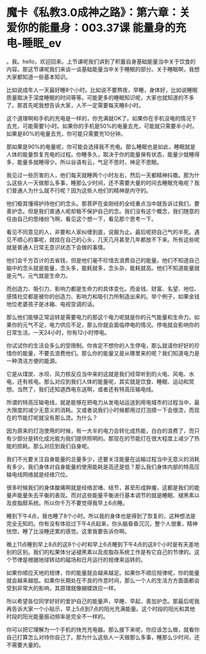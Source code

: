 # 魔卡《私教3.0成神之路》：第六章：关爱你的能量身：003.37课 能量身的充电-睡眠_ev

。我。hello，欢迎回来。上节课呢我们讲到了积蓄自身基础能量当中关于饮食的内容。那这节课呢我们来谈一谈基础能量当中关于睡眠的部分。关于睡眠啊，我想大家都知道一些基本知识。

比如说成年人一天最好睡8个小时。比如说不要熬夜，早睡，身体好，比如说睡眠质量取决于深度睡眠的时间等等。可能更多的睡眠知识呢，大家也就知道的不多了。那首先呢我想告诉大家，人不一定需要每天睡8小时。

这个道理啊和手机的充电是一样的，你充满就OK了。如果你在手机没电的情况下去充，可能需要1小时。如果你的手机是50%的电量去充，可能就只需要半小时。如果是80%的电量去充，你可能只需要充10分钟。

那如果是90%的电量呢，你可能会选择我不充电。那么睡眠也是如此，睡眠就是人体的能量恢复充电的过程。你睡多久，取决于你的能量保有状态，能量少就睡得多，能量多就睡得少。所以谷语有云，气足不思时，神足不思眠。

我见过一些厉害的人，他们每天就睡两个小时左右，然后一天都精神抖擞。那为什么这些人一天做那么多事，睡那么少时间，还不需要大量的时间去睡眠充电呢？我们普通人为什么就不行呢？因为这些人他们的精神是内守的。

他们极其懂得护持他们的念头。那菩萨在金刚经的全经重点当中就告诉过我们，要善护念。但是我们普通人呢却极不保护自己的念。我们没有这个概念，我们随意的任由自己的思绪纷飞啊，看见这个想一下，看见那个思考一下。

看见不同意见的人，非要和人家纠缠到底，说服为止。最后呢把自己气的半死。遇见不顺心的事呢，就挂在自己的心头，几天几月甚至几年都放不下来。所有这些呢就是普通人日常无意识状态下会做的事情。

他们会千方百计的去省钱，但是他们毫不珍惜去浪费自己的能量。他们不知道自己脑中的念头就是能量，念头多，能耗就多，念头杂，能耗就高。他们不知道能量就是元气，元气就是生命力。

而创造力、吸引力、影响力都是生命力的具体变化。而金钱、财富、名望、地位、感情社交都是被你的创造力、影响力和吸引力所制造出来的。举个例子，如果金钱地位老婆孩子是冰箱、电视空调的话。

那么他们能够正常运转是需要电力的那这个电力呢就是你的元气能量和生命力。如果你的元气不足，电力供应不足，那么你就会面临停电的情况。停电就会影响你的日常生活。一天24小时，你有12小时停电。

你试试你的生活会多么的受限制。你肯定不想你的人生停电，那么就请你好好的珍惜你的能量，不要去浪费他们。那么你的能量又是从哪里来的呢？我们知道电力是一种清洁方便的能源。

它是从煤炭、水坝、风力核反应当中来的这就是我们经常听到的火电、风电、水电，还有核电。那么对应到我们人体的能量呢，其实就是饮食、睡眠、运动和冥想。当然了，我们还知道西电东送啊，或者还有特高压输电线。

所谓的特高压输电线，就是能够在把电力从发电站运送到用电城市的过程当中，最大限度的减少无意义的消耗。又或者说我们小时候都用过灯泡摸一下会很烫，而现在的节能灯呢就没有那么烫。为什么？

因为原来的灯泡使用的时候，有一大半的电力会转化成热能，白白的浪费了，而只有少部分是转化成光能为我们提供照明的。那现在的节能灯在很大程度上减少了热能的损耗。那么对应到我们自身呢。

我们不光要关注自身能量的总量多少，还要关注能量在运输过程当中无意义的消耗有多少。我们身体对自身能量的使用能耗是高还是低？那么我们身体内部的特高压输电线网络就是经络穴位。

很多时候我们的身体酸痛啊就是经络淤堵、结节，甚至形成肿瘤，这都是我们的能量声能量失去平衡的表现。而对这些能量平衡进行基本调节的就是睡眠、褪黑素以及皮脂醇系统。所以你千万不要觉得我早上6点睡。

睡到下午4点，我也睡了8个小时。所以我的身体也是得到了恢复的，这种想法是完全无知的。你有没有体验过下午4点起来，你头脑昏昏沉沉，整个人很重，精神恍惚，睡了比没睡还累的感觉。这里我要告诉你啊。

晚上11点睡到早上8点的这8个小时和早上6点睡到下午4点的这8个小时是有天差地别的区别。我们的松果体分泌褪黑素以及皮脂存系统工作是有它自己的节律的。这个节律是根据地球转动的磁场和日月运行的规律来运转的。

如果你顺应天地的规律，你的能量就会越来越足。如果你不顺应规律呢，你的能量就会越来越低。如果你长期处在不良的作息时间，那么一个人的生活方方面面都会受到非常大的影响，其原理就像蝴蝶效应一样。

所以希望各位同学好好的爱护自己的能量声，早睡，早起，善加护念。那最后呢我再告诉大家一个小贴示，早上5点到7点的阳光充满能量。这个时段的阳光和其他时段的阳光能量振动频率是完全不一样的。

你可以把它理解为一个手机的快充充电器。那么接下来呢，你应该怎么做，就看你自己打算怎么对待你自己了。那为什么这些人一天做那么多事，睡那么少时间，还不需要大量的。

